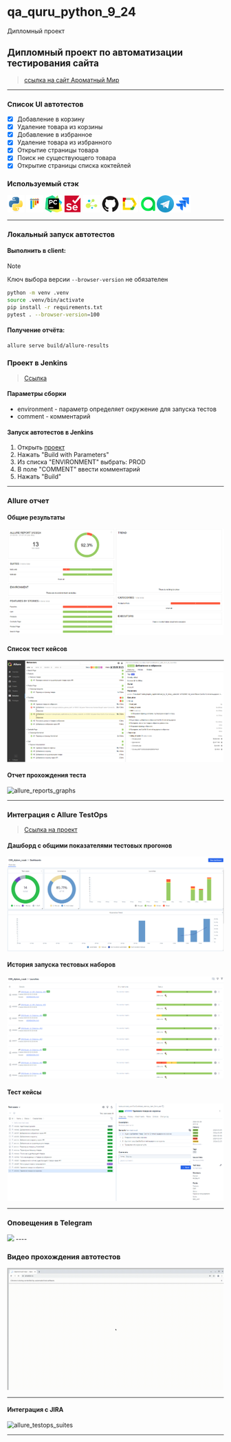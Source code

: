 # qa_quru_python_9_24
Дипломный проект

##  Дипломный проект по автоматизации тестирования сайта  
> <a target="_blank" href="https://amwine.ru">ссылка на сайт Ароматный Мир</a>

----

### Список UI автотестов

- [x] Добавление в корзину
- [x] Удаление товара из корзины
- [x] Добавление в избранное 
- [x] Удаление товара из избранного
- [x] Открытие страницы товара
- [x] Поиск не существующего товара 
- [x] Открытие страницы списка коктейлей

### Используемый стэк

<img title="Python" src="./resources/icons/python-original.svg" height="40" width="40"/> <img title="Pytest" src="./resources/icons/pytest-original.svg" height="40" width="40"/> <img title="Pycharm" src="./resources/icons/pycharm.png" height="40" width="40"/> <img title="Selenium" src="./resources/icons/selenium-original.svg" height="40" width="40"/> <img title="Selene" src="./resources/icons/selene.png" height="40" width="40"/> <img title="GitHub" src="./resources/icons/github-original.svg" height="40" width="40"/> <img title="Allure Report" src="./resources/icons/Allure_Report.png" height="40" width="40"/> <img title="Allure TestOps" src="./resources/icons/AllureTestOps.png" height="40" width="40"/><img title="Telegram" src="./resources/icons/tg.png" height="40" width="40"/><img title="Jira" src="./resources/icons/jira-original.svg" height="40" width="40"/> 

----

### Локальный запуск автотестов

#### Выполнить в client:
> [!NOTE]
> Ключ выбора версии `--browser-version` не обязателен

```bash
python -m venv .venv
source .venv/bin/activate
pip install -r requirements.txt
pytest . --browser-version=100
```

#### Получение отчёта:
```bash
allure serve build/allure-results
```

### Проект в Jenkins
> <a target="_blank" href="https://jenkins.autotests.cloud/job/C09-Rusak_UI_Diploma/">Ссылка</a>

#### Параметры сборки


* environment - параметр определяет окружение для запуска тестов
* comment - комментарий


#### Запуск автотестов в Jenkins
1. Открыть <a target="_blank" href="https://jenkins.autotests.cloud/job/C09-Rusak_UI_Diploma/">проект</a>
2. Нажать "Build with Parameters"
3. Из списка "ENVIRONMENT" выбрать: PROD
4. В поле "COMMENT" ввести комментарий
5. Нажать "Build"

----

### Allure отчет
#### Общие результаты

![allure_report_overview](resources/images/allure-all-report.png)

#### Список тест кейсов

![allure_reports_behaviors](resources/images/allure-list-test.png)

#### Отчет прохождения теста

![allure_reports_graphs](resources/images/allure-test.png)


----

### Интеграция с Allure TestOps
> <a target="_blank" href="https://allure.autotests.cloud/project/4095/dashboards">Ссылка на проект</a>

#### Дашборд с общими показателями тестовых прогонов

![allure_test_ops_dashboards](resources/images/testops-dashboard.png)

#### История запуска тестовых наборов

![allure_testops_launches](resources/images/testops-launches.png)

#### Тест кейсы

![allure_testops_suites](resources/images/testops-all-test.png)

----



### Оповещения в Telegram

<img src="./images/screenshots/tbot.png" width="300">
----

### Видео прохождения автотестов

![autotest_gif](resources/video/remove_from_favorites.gif)

----
#### Интеграция с JIRA

![allure_testops_suites](resources/images/jira-int.png)

----